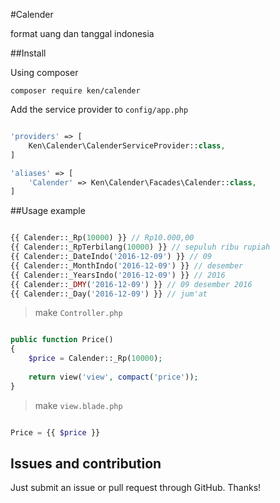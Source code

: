 #Calender

format uang dan tanggal indonesia

##Install

Using composer
```
composer require ken/calender
```

Add the service provider to `config/app.php`

```php

'providers' => [
    Ken\Calender\CalenderServiceProvider::class,
]

'aliases' => [
    'Calender' => Ken\Calender\Facades\Calender::class,
]
```

##Usage
example

```php

{{ Calender::_Rp(10000) }} // Rp10.000,00
{{ Calender::_RpTerbilang(10000) }} // sepuluh ribu rupiah
{{ Calender::_DateIndo('2016-12-09') }} // 09
{{ Calender::_MonthIndo('2016-12-09') }} // desember
{{ Calender::_YearsIndo('2016-12-09') }} // 2016
{{ Calender::_DMY('2016-12-09') }} // 09 desember 2016
{{ Calender::_Day('2016-12-09') }} // jum'at

```

>make `Controller.php`

```php

public function Price()
{
	$price = Calender::_Rp(10000);
	
	return view('view', compact('price'));
}

```

>make `view.blade.php`

```php

Price = {{ $price }}

```

## Issues and contribution

Just submit an issue or pull request through GitHub. Thanks!